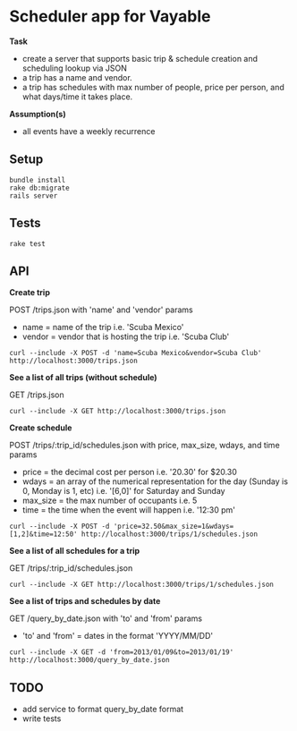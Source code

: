 # Scheduler app for Vayable

**Task**
* create a server that supports basic trip & schedule creation and scheduling lookup via JSON
* a trip has a name and vendor.
* a trip has schedules with max number of people, price per person, and what days/time it takes place.

**Assumption(s)**
* all events have a weekly recurrence

## Setup
```
bundle install
rake db:migrate
rails server
```

## Tests

```
rake test
```

## API
**Create trip**

POST /trips.json with 'name' and 'vendor' params
* name = name of the trip i.e. 'Scuba Mexico'
* vendor = vendor that is hosting the trip i.e. 'Scuba Club'

```
curl --include -X POST -d 'name=Scuba Mexico&vendor=Scuba Club' http://localhost:3000/trips.json
```

**See a list of all trips (without schedule)**

GET /trips.json

```
curl --include -X GET http://localhost:3000/trips.json
```

**Create schedule**

POST /trips/:trip_id/schedules.json with price, max_size, wdays, and time params
* price = the decimal cost per person i.e. '20.30' for $20.30
* wdays = an array of the numerical representation for the day (Sunday is 0, Monday is 1, etc) i.e. '[6,0]' for Saturday and Sunday
* max_size = the max number of occupants i.e. 5
* time = the time when the event will happen i.e. '12:30 pm'

```
curl --include -X POST -d 'price=32.50&max_size=1&wdays=[1,2]&time=12:50' http://localhost:3000/trips/1/schedules.json
```

**See a list of all schedules for a trip**

GET /trips/:trip_id/schedules.json

```
curl --include -X GET http://localhost:3000/trips/1/schedules.json
```

**See a list of trips and schedules by date**

GET /query_by_date.json with 'to' and 'from' params
* 'to' and 'from' = dates in the format 'YYYY/MM/DD'

```
curl --include -X GET -d 'from=2013/01/09&to=2013/01/19' http://localhost:3000/query_by_date.json
```


## TODO
* add service to format query_by_date format
* write tests
